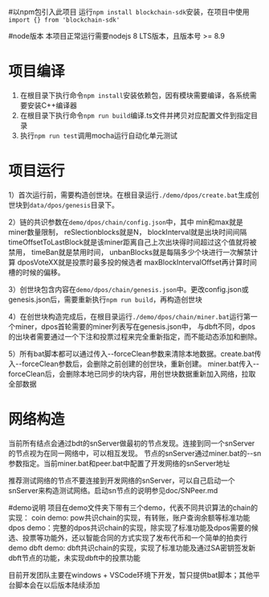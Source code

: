 #以npm包引入此项目
运行```npm install blockchain-sdk```安装，在项目中使用```import {} from 'blockchain-sdk'```

#node版本
本项目正常运行需要nodejs 8 LTS版本，且版本号 >= 8.9

# 项目编译
1. 在根目录下执行命令```npm install```安装依赖包，因有模块需要编译，各系统需要安装C++编译器
2. 在根目录下执行命令```npm run build```编译.ts文件并拷贝对应配置文件到指定目录
3. 执行```npm run test```调用mocha运行自动化单元测试

# 项目运行
1）首次运行前，需要构造创世块。在根目录运行```./demo/dpos/create.bat```生成创世块到```data/dpos/genesis```目录下。

2）链的共识参数在```demo/dpos/chain/config.json```中，其中
min和max就是miner数量限制，
reSlectionblocks就是N，
blockInterval就是出块时间间隔
timeOffsetToLastBlock就是该miner距离自己上次出块得时间超过这个值就将被禁用，
timeBan就是禁用时间，
unbanBlocks就是每隔多少个块进行一次解禁计算
dposVoteXX就是投票时最多投的候选者
maxBlockIntervalOffset再计算时间槽的时候的偏移。

3）创世块包含内容在```demo/dpos/chain/genesis.json```中。更改config.json或genesis.json后，需要重新执行```npm run build```，再构造创世块

4）在创世块构造完成后，在根目录运行```./demo/dpos/chain/miner.bat```运行第一个miner，dpos首轮需要的miner列表写在genesis.json中，
    与dbft不同，dpos的出块者需要通过一个下注和投票过程来完全重新指定，而不能动态添加和删除。

5）所有bat脚本都可以通过传入--forceClean参数来清除本地数据。create.bat传入--forceClean参数后，会删除之前创建的创世块，重新创建。
miner.bat传入--forceClean后，会删除本地已同步的块内容，用创世块数据重新加入网络，拉取全部数据

# 网络构造
当前所有结点会通过bdt的snServer做最初的节点发现。连接到同一个snServer的节点视为在同一网络中，可以相互发现。
节点的snServer通过miner.bat的--sn参数指定。当前miner.bat和peer.bat中配置了开发网络的snServer地址

推荐测试网络的节点不要连接到开发网络的snServer，可以自己启动一个snServer来构造测试网络。启动sn节点的说明参见doc/SNPeer.md

#demo说明
项目在demo文件夹下带有三个demo，代表不同共识算法的chain的实现：
coin demo: pow共识chain的实现，有转账，账户查询余额等标准功能
dpos demo：完整的dpos共识chain的实现，除实现了标准功能及dpos需要的候选、投票等功能外，还以智能合同的方式实现了发布代币和一个简单的拍卖行demo
dbft demo: dbft共识chain的实现，实现了标准功能及通过SA密钥签发新dbft节点的功能，未实现dbft中的投票功能

目前开发团队主要在windows + VSCode环境下开发，暂只提供bat脚本；其他平台脚本会在以后版本陆续添加